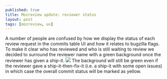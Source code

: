 ```yaml
---
published: true
title: Mozreview update: reviewer status
layout: post
tags: [mozreview, ux]
---
```

A number of people are confused by how we display the status of each review request in the commits table UI and how it relates to bugzilla flags. To make it clear who has reviewed and who is still waiting to review we decided to surround the reviewer name with a green background once the reviewer has given a ship-it.
![](http://i.imgur.com/uuE1CN5.jpg?2)
The background will still be green even if the reviewer gave a ship-it-then-fix-it (i.e. a ship-it with some open issues) in which case the overall commit status will be marked as yellow.